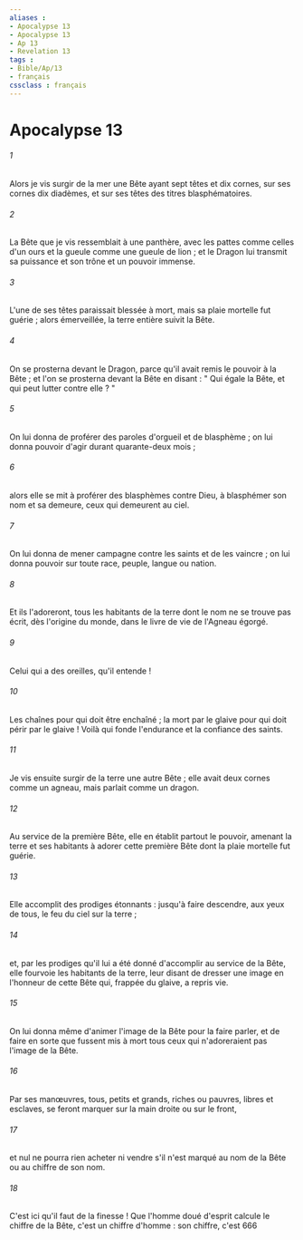 ```yaml
---
aliases : 
- Apocalypse 13
- Apocalypse 13
- Ap 13
- Revelation 13
tags : 
- Bible/Ap/13
- français
cssclass : français
---
```


# Apocalypse 13

###### 1
Alors je vis surgir de la mer une Bête ayant sept têtes et dix cornes, sur ses cornes dix diadèmes, et sur ses têtes des titres blasphématoires. 
###### 2
La Bête que je vis ressemblait à une panthère, avec les pattes comme celles d'un ours et la gueule comme une gueule de lion ; et le Dragon lui transmit sa puissance et son trône et un pouvoir immense. 
###### 3
L'une de ses têtes paraissait blessée à mort, mais sa plaie mortelle fut guérie ; alors émerveillée, la terre entière suivit la Bête. 
###### 4
On se prosterna devant le Dragon, parce qu'il avait remis le pouvoir à la Bête ; et l'on se prosterna devant la Bête en disant : " Qui égale la Bête, et qui peut lutter contre elle ? " 
###### 5
On lui donna de proférer des paroles d'orgueil et de blasphème ; on lui donna pouvoir d'agir durant quarante-deux mois ; 
###### 6
alors elle se mit à proférer des blasphèmes contre Dieu, à blasphémer son nom et sa demeure, ceux qui demeurent au ciel. 
###### 7
On lui donna de mener campagne contre les saints et de les vaincre ; on lui donna pouvoir sur toute race, peuple, langue ou nation. 
###### 8
Et ils l'adoreront, tous les habitants de la terre dont le nom ne se trouve pas écrit, dès l'origine du monde, dans le livre de vie de l'Agneau égorgé. 
###### 9
Celui qui a des oreilles, qu'il entende ! 
###### 10
Les chaînes pour qui doit être enchaîné ; la mort par le glaive pour qui doit périr par le glaive ! Voilà qui fonde l'endurance et la confiance des saints. 
###### 11
Je vis ensuite surgir de la terre une autre Bête ; elle avait deux cornes comme un agneau, mais parlait comme un dragon. 
###### 12
Au service de la première Bête, elle en établit partout le pouvoir, amenant la terre et ses habitants à adorer cette première Bête dont la plaie mortelle fut guérie. 
###### 13
Elle accomplit des prodiges étonnants : jusqu'à faire descendre, aux yeux de tous, le feu du ciel sur la terre ; 
###### 14
et, par les prodiges qu'il lui a été donné d'accomplir au service de la Bête, elle fourvoie les habitants de la terre, leur disant de dresser une image en l'honneur de cette Bête qui, frappée du glaive, a repris vie. 
###### 15
On lui donna même d'animer l'image de la Bête pour la faire parler, et de faire en sorte que fussent mis à mort tous ceux qui n'adoreraient pas l'image de la Bête. 
###### 16
Par ses manœuvres, tous, petits et grands, riches ou pauvres, libres et esclaves, se feront marquer sur la main droite ou sur le front, 
###### 17
et nul ne pourra rien acheter ni vendre s'il n'est marqué au nom de la Bête ou au chiffre de son nom. 
###### 18
C'est ici qu'il faut de la finesse ! Que l'homme doué d'esprit calcule le chiffre de la Bête, c'est un chiffre d'homme : son chiffre, c'est 666
